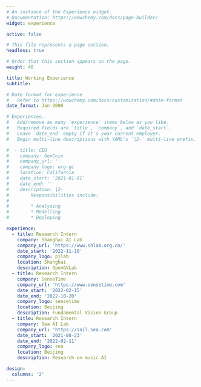 ```yaml
---
# An instance of the Experience widget.
# Documentation: https://wowchemy.com/docs/page-builder/
widget: experience

active: false

# This file represents a page section.
headless: true

# Order that this section appears on the page.
weight: 40

title: Working Experience
subtitle:

# Date format for experience
#   Refer to https://wowchemy.com/docs/customization/#date-format
date_format: Jan 2006

# Experiences.
#   Add/remove as many `experience` items below as you like.
#   Required fields are `title`, `company`, and `date_start`.
#   Leave `date_end` empty if it's your current employer.
#   Begin multi-line descriptions with YAML's `|2-` multi-line prefix.

#  - title: CEO
#    company: GenCoin
#    company_url: ''
#    company_logo: org-gc
#    location: California
#    date_start: '2021-01-01'
#    date_end: ''
#    description: |2-
#        Responsibilities include:
#        
#        * Analysing
#        * Modelling
#        * Deploying

experience:
  - title: Research Intern
    company: Shanghai AI Lab
    company_url: 'https://www.shlab.org.cn/'
    date_start: '2022-11-10'
    company_logo: pjlab
    location: Shanghai
    description: OpenGVLab
  - title: Research Intern
    company: SenseTime
    company_url: 'https://www.sensetime.com'
    date_start: '2022-02-15'
    date_end: '2022-10-20'
    company_logo: sensetime
    location: Beijing
    description: Fundamental Vision Group
  - title: Research Intern
    company: Sea AI Lab
    company_url: 'https://sail.sea.com'
    date_start: '2021-08-23'
    date_end: '2022-02-11'
    company_logo: sea
    location: Beijing
    description: Research on music AI

design:
  columns: '2'
---
```


